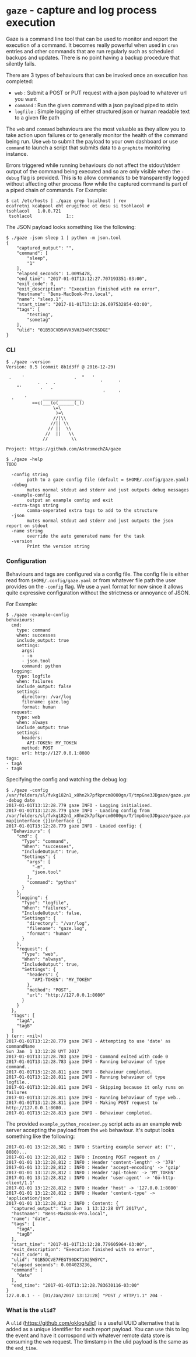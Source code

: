 # `gaze` - capture and log process execution
Gaze is a command line tool that can be used to monitor and report the execution of a command. It becomes really
powerful when used in `cron` entries and other commands that are run regularly such as scheduled backups and
updates. There is no point having a backup procedure that silently fails.

There are 3 types of behaviours that can be invoked once an execution has completed:
- `web` : Submit a POST or PUT request with a json payload to whatever url you want
- `command` : Run the given command with a json payload piped to stdin
- `logfile` : Simple logging of either structured json or human readable text to a given file path

The `web` and `command` behaviours are the most valuable as they allow you to take action upon failures or to 
generally monitor the health of the command being run. Use `web` to submit the payload to your own dashboard or 
use `command` to launch a script that submits data to a `graphite` monitoring instance.

Errors triggered while running behaviours do not affect the stdout/stderr output of the
command being executed and so are only visible when the `-debug` flag is provided. This is to allow commands to be
transparently logged without affecting other process flow while the captured command is part of a piped chain of
commands. For Example:

```
$ cat /etc/hosts | ./gaze grep localhost | rev
ecafretni kcabpool eht erugifnoc ot desu si tsohlacol #
tsohlacol	1.0.0.721
 tsohlacol             1::
```

The JSON payload looks something like the following:

```
$ ./gaze -json sleep 1 | python -m json.tool
{
    "captured_output": "",
    "command": [
        "sleep",
        "1"
    ],
    "elapsed_seconds": 1.0095478,
    "end_time": "2017-01-01T13:12:27.707193351-03:00",
    "exit_code": 0,
    "exit_description": "Execution finished with no error",
    "hostname": "Bens-MacBook-Pro.local",
    "name": "sleep.1",
    "start_time": "2017-01-01T13:12:26.697532854-03:00",
    "tags": [
        "testing",
        "sometag"
    ],
    "ulid": "01B5DCVD5VVX3VHJ340FC5SDGE"
}
```

### CLI

```
$ ./gaze -version
Version: 0.5 (commit 8b1d3ff @ 2016-12-29)

 .    '                   .  "   '
            .  .  .                 '      '
    "'       .   .
                                     '     '
  .    '      _______________
          ==c(___(o(______(_()
                  \=\
                   )=\
                  //|\\
                 //|| \\
                // ||  \\
               //  ||   \\
              //         \\

Project: https://github.com/AstromechZA/gaze
```

```
$ ./gaze -help
TODO

  -config string
    	path to a gaze config file (default = $HOME/.config/gaze.yaml)
  -debug
    	mutes normal stdout and stderr and just outputs debug messages
  -example-config
    	output an example config and exit
  -extra-tags string
    	comma-seperated extra tags to add to the structure
  -json
    	mutes normal stdout and stderr and just outputs the json report on stdout
  -name string
    	override the auto generated name for the task
  -version
    	Print the version string
```

### Configuration

Behaviours and tags are configured via a config file. The config file is either read from 
`$HOME/.config/gaze.yaml` or from whatever file path the user provides on the `-config` flag. We use a `yaml` 
format for now since it allows quite expressive configuration without the strictness or annoyance of JSON.

For Example:

```
$ ./gaze -example-config
behaviours:
  cmd:
    type: command
    when: successes
    include_output: true
    settings:
      args:
      - -m
      - json.tool
      command: python
  logging:
    type: logfile
    when: failures
    include_output: false
    settings:
      directory: /var/log
      filename: gaze.log
      format: human
  request:
    type: web
    when: always
    include_output: true
    settings:
      headers:
        API-TOKEN: MY_TOKEN
      method: POST
      url: http://127.0.0.1:8080
tags:
- tagA
- tagB
```

Specifying the config and watching the debug log:
```
$ ./gaze -config /var/folders/sl/fvkg182n1_x0hn2k7pfkprcm0000gn/T/tmpGne3JDgaze/gaze.yaml -debug date
2017-01-01T13:12:28.779 gaze INFO - Logging initialised.
2017-01-01T13:12:28.779 gaze INFO - Loading config from /var/folders/sl/fvkg182n1_x0hn2k7pfkprcm0000gn/T/tmpGne3JDgaze/gaze.yaml
map[interface {}]interface {}
2017-01-01T13:12:28.779 gaze INFO - Loaded config: {
  "Behaviours": {
    "cmd": {
      "Type": "command",
      "When": "successes",
      "IncludeOutput": true,
      "Settings": {
        "args": [
          "-m",
          "json.tool"
        ],
        "command": "python"
      }
    },
    "logging": {
      "Type": "logfile",
      "When": "failures",
      "IncludeOutput": false,
      "Settings": {
        "directory": "/var/log",
        "filename": "gaze.log",
        "format": "human"
      }
    },
    "request": {
      "Type": "web",
      "When": "always",
      "IncludeOutput": true,
      "Settings": {
        "headers": {
          "API-TOKEN": "MY_TOKEN"
        },
        "method": "POST",
        "url": "http://127.0.0.1:8080"
      }
    }
  },
  "Tags": [
    "tagA",
    "tagB"
  ]
} (err: <nil>)
2017-01-01T13:12:28.779 gaze INFO - Attempting to use 'date' as commandName
Sun Jan  1 13:12:28 UYT 2017
2017-01-01T13:12:28.783 gaze INFO - Command exited with code 0
2017-01-01T13:12:28.783 gaze INFO - Running behaviour of type command..
2017-01-01T13:12:28.811 gaze INFO - Behaviour completed.
2017-01-01T13:12:28.811 gaze INFO - Running behaviour of type logfile..
2017-01-01T13:12:28.811 gaze INFO - Skipping because it only runs on failures
2017-01-01T13:12:28.811 gaze INFO - Running behaviour of type web..
2017-01-01T13:12:28.811 gaze INFO - Making POST request to http://127.0.0.1:8080..
2017-01-01T13:12:28.813 gaze INFO - Behaviour completed.
```

The provided `example_python_receiver.py` script acts as an example web server accepting the payload from the
`web` behaviour. It's output looks something like the following:

```
2017-01-01 13:12:28,381 : INFO : Starting example server at: ('', 8080)...
2017-01-01 13:12:28,812 : INFO : Incoming POST request on /
2017-01-01 13:12:28,812 : INFO : Header 'content-length' -> '378'
2017-01-01 13:12:28,812 : INFO : Header 'accept-encoding' -> 'gzip'
2017-01-01 13:12:28,812 : INFO : Header 'api-token' -> 'MY_TOKEN'
2017-01-01 13:12:28,812 : INFO : Header 'user-agent' -> 'Go-http-client/1.1'
2017-01-01 13:12:28,812 : INFO : Header 'host' -> '127.0.0.1:8080'
2017-01-01 13:12:28,812 : INFO : Header 'content-type' -> 'application/json'
2017-01-01 13:12:28,812 : INFO : Content: {
  "captured_output": "Sun Jan  1 13:12:28 UYT 2017\n", 
  "hostname": "Bens-MacBook-Pro.local", 
  "name": "date", 
  "tags": [
    "tagA", 
    "tagB"
  ], 
  "start_time": "2017-01-01T13:12:28.779605964-03:00", 
  "exit_description": "Execution finished with no error", 
  "exit_code": 0, 
  "ulid": "01B5DCVE7FEGT90DK71025W5YC", 
  "elapsed_seconds": 0.004023236, 
  "command": [
    "date"
  ], 
  "end_time": "2017-01-01T13:12:28.783630116-03:00"
}
127.0.0.1 - - [01/Jan/2017 13:12:28] "POST / HTTP/1.1" 204 -
```

### What is the `ulid`?

A `ulid` (https://github.com/oklog/ulid) is a useful UUID alternative that is added as a unique identifier for each
report payload. You can use this to log the event and have it corrospond with whatever remote data store
is consuming the `web` request. The timstamp in the ulid payload is the same as the `end_time`.

